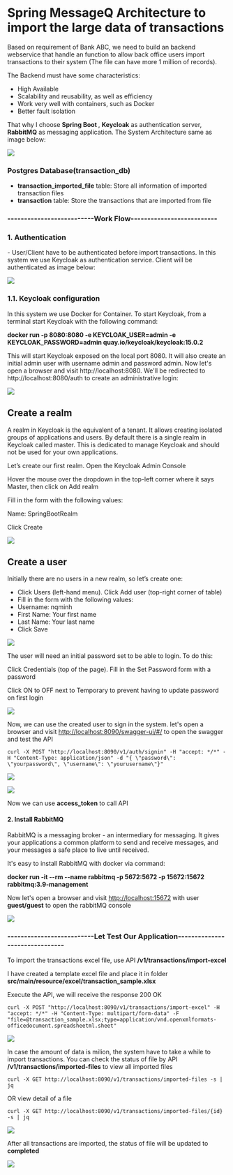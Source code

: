 # Spring MessageQ Architecture to import the large data of transactions

<p>Based on requirement of Bank ABC, we need to build an backend webservice that handle an function to allow back office users import transactions to their system (The file can have more 1 million of records).</p>
<p>The Backend must have some characteristics:</p>
<ul>
  <li>High Available</li>
  <li>Scalability and reusability, as well as efficiency</li>
  <li>Work very well with containers, such as Docker</li>
  <li>Better fault isolation</li>
</ul>

<p>That why I choose <b>Spring Boot </b>, <b>Keycloak</b> as authentication server, <b>RabbitMQ</b> as messaging application. The System Architecture same as image below:</p>

![](/imgForReadme/diagram.png)

<h3>Postgres Database(transaction_db)</h3>
 <ul>
  <li><b>transaction_imported_file</b> table: Store all information of imported transaction files </li>
  <li><b>transaction</b> table: Store the transactions that are imported from file</li>
</ul>

<h3>--------------------------Work Flow--------------------------</h3>

<h3>1. Authentication</h3>

 <p>- User/Client have to be authenticated before import transactions. In this system we use Keycloak as authentication service. Client will be authenticated as image below:</p>
 
![](/imgForReadme/keycloak_wf.png)

<h3>1.1. Keycloak configuration</h3>
<p>In this system we use Docker for Container. To start Keycloak, from a terminal start Keycloak with the following command:</p>

<b>docker run -p 8080:8080 -e KEYCLOAK_USER=admin -e KEYCLOAK_PASSWORD=admin quay.io/keycloak/keycloak:15.0.2</b>
<p>This will start Keycloak exposed on the local port 8080. It will also create an initial admin user with username admin and password admin. Now let's open a browser and visit http://localhost:8080. We'll be redirected to http://localhost:8080/auth to create an administrative login:</p>

![](/imgForReadme/keycloak_home.png)

<h2>Create a realm</h2>
<p>A realm in Keycloak is the equivalent of a tenant. It allows creating isolated groups of applications and users. By default there is a single realm in Keycloak called master. This is dedicated to manage Keycloak and should not be used for your own applications.</p>

<p>Let’s create our first realm. Open the Keycloak Admin Console</p>

<p>Hover the mouse over the dropdown in the top-left corner where it says Master, then click on Add realm</p>

<p>Fill in the form with the following values:</p>

<p>Name: SpringBootRealm</p>

<p>Click Create</p>

![](/imgForReadme/keycloak_realm.png)

<h2>Create a user</h2>

<p>Initially there are no users in a new realm, so let’s create one:</p>
<ul>
	<li>Click Users (left-hand menu). Click Add user (top-right corner of table)</li>
	<li>Fill in the form with the following values:</li>
	<li>Username: nqminh</li>
	<li>First Name: Your first name</li>
	<li>Last Name: Your last name</li>
	<li>Click Save</li>
</ul>

![](/imgForReadme/keycloak_adduser.png)

<p>The user will need an initial password set to be able to login. To do this:</p>

<p>Click Credentials (top of the page). Fill in the Set Password form with a password</p>

<p>Click ON to OFF next to Temporary to prevent having to update password on first login

![](/imgForReadme/keycloak_changepassword.png)

<p> Now, we can use the created user to sign in the system. let's open a browser and visit <a href="http://localhost:8090/swagger-ui/#/"> http://localhost:8090/swagger-ui/#/</a> to open the swagger and test the API

 ```
 curl -X POST "http://localhost:8090/v1/auth/signin" -H "accept: */*" -H "Content-Type: application/json" -d "{ \"password\": \"yourpassword\", \"username\": \"yourusername\"}"
 ```
 
![](/imgForReadme/signin(1).png)

![](/imgForReadme/signin(2).png)

<p>Now we can use <b>access_token</b> to call API

<h4>2. Install RabbitMQ</h4>

<p>RabbitMQ is a messaging broker - an intermediary for messaging. It gives your applications a common platform to send and receive messages, and your messages a safe place to live until received.</p>

<p> It's easy to install RabbitMQ with docker via command:<p>
<b>docker run -it --rm --name rabbitmq -p 5672:5672 -p 15672:15672 rabbitmq:3.9-management</b>

<p>Now let's open a browser and visit <a href="http://localhost:15672"> http://localhost:15672</a> with user <b>guest/guest</b> to open the rabbitMQ console

![](/imgForReadme/rabbitMQ.png)

 <h3>--------------------------Let Test Our Application-------------------------------</h3>

<p> To import the transactions excel file, use API <b>/v1/transactions/import-excel</b></p>
<p> I have created a template excel file and place it in folder <b>src/main/resource/excel/transaction_sample.xlsx</b></p>
<p>Execute the API, we will receive the response 200 OK

 ```
 curl -X POST "http://localhost:8090/v1/transactions/import-excel" -H "accept: */*" -H "Content-Type: multipart/form-data" -F "file=@transaction_sample.xlsx;type=application/vnd.openxmlformats-officedocument.spreadsheetml.sheet"
 ```
 
![](/imgForReadme/api_import.png)

<p>In case the amount of data is milion, the system have to take a while to import transactions. You can check the status of file by API <b>/v1/transactions/imported-files</b> to view all imported files 

 ```
 curl -X GET http://localhost:8090/v1/transactions/imported-files -s | jq
 ```
<p>OR view detail of a file </p>

 ```
 curl -X GET http://localhost:8090/v1/transactions/imported-files/{id} -s | jq
 ```

![](/imgForReadme/api_file_processing.png)

<p>After all transactions are imported, the status of file will be updated to <b>completed</>

![](/imgForReadme/api_file_complete.png)

